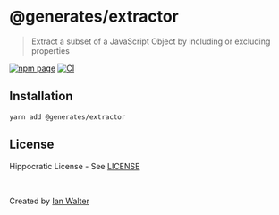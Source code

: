 # @generates/extractor
> Extract a subset of a JavaScript Object by including or excluding properties

[![npm page][npmImage]][npmUrl]
[![CI][ciImage]][ciUrl]

## Installation

```console
yarn add @generates/extractor
```

## License

Hippocratic License - See [LICENSE][licenseUrl]

&nbsp;

Created by [Ian Walter](https://ianwalter.dev)

[npmImage]: https://img.shields.io/npm/v/@generates/extractor.svg
[npmUrl]: https://www.npmjs.com/package/@generates/extractor
[ciImage]: https://github.com/generates/generates/workflows/CI/badge.svg
[ciUrl]: https://github.com/generates/generates/actions
[licenseUrl]: https://github.com/generates/generates/blob/main/packages/extractor/LICENSE
